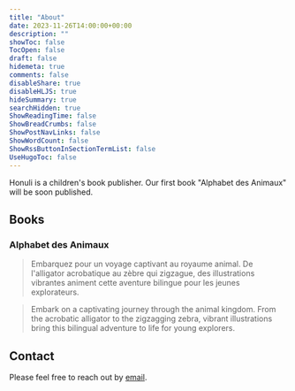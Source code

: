 ```yaml
---
title: "About"
date: 2023-11-26T14:00:00+00:00
description: ""
showToc: false
TocOpen: false
draft: false
hidemeta: true
comments: false
disableShare: true
disableHLJS: true
hideSummary: true
searchHidden: true
ShowReadingTime: false
ShowBreadCrumbs: false
ShowPostNavLinks: false
ShowWordCount: false
ShowRssButtonInSectionTermList: false
UseHugoToc: false
---
```


Honuli is a children's book publisher. Our first book "Alphabet des Animaux" will be soon published.

## Books

### Alphabet des Animaux

> Embarquez pour un voyage captivant au royaume animal. De l'alligator acrobatique au zèbre qui zigzague, des illustrations vibrantes animent cette aventure bilingue pour les jeunes explorateurs.

> Embark on a captivating journey through the animal kingdom. From the acrobatic alligator to the zigzagging zebra, vibrant illustrations bring this bilingual adventure to life for young explorers. 


## Contact

Please feel free to reach out by [email](mailto:kaulana.honu@gmail.com).
